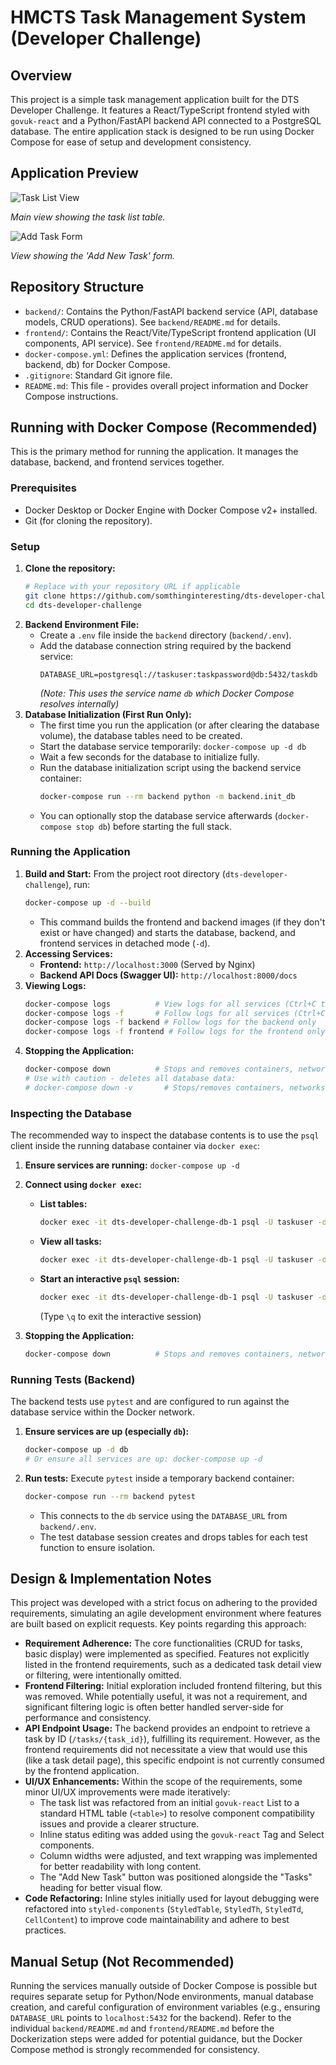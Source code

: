 # HMCTS Task Management System (Developer Challenge)

## Overview

This project is a simple task management application built for the DTS Developer Challenge. It features a React/TypeScript frontend styled with `govuk-react` and a Python/FastAPI backend API connected to a PostgreSQL database. The entire application stack is designed to be run using Docker Compose for ease of setup and development consistency.

## Application Preview

![Task List View](docs/images/REPLACE_WITH_task-list-view.png "Task List Example")

_Main view showing the task list table._

![Add Task Form](docs/images/REPLACE_WITH_add-task-form.png "Add Task Form Example")

_View showing the 'Add New Task' form._

## Repository Structure

- `backend/`: Contains the Python/FastAPI backend service (API, database models, CRUD operations). See `backend/README.md` for details.
- `frontend/`: Contains the React/Vite/TypeScript frontend application (UI components, API service). See `frontend/README.md` for details.
- `docker-compose.yml`: Defines the application services (frontend, backend, db) for Docker Compose.
- `.gitignore`: Standard Git ignore file.
- `README.md`: This file - provides overall project information and Docker Compose instructions.

## Running with Docker Compose (Recommended)

This is the primary method for running the application. It manages the database, backend, and frontend services together.

### Prerequisites

- Docker Desktop or Docker Engine with Docker Compose v2+ installed.
- Git (for cloning the repository).

### Setup

1.  **Clone the repository:**
    ```bash
    # Replace with your repository URL if applicable
    git clone https://github.com/somthinginteresting/dts-developer-challenge.git
    cd dts-developer-challenge
    ```
2.  **Backend Environment File:**
    - Create a `.env` file inside the `backend` directory (`backend/.env`).
    - Add the database connection string required by the backend service:
      ```dotenv
      DATABASE_URL=postgresql://taskuser:taskpassword@db:5432/taskdb
      ```
      _(Note: This uses the service name `db` which Docker Compose resolves internally)_
3.  **Database Initialization (First Run Only):**
    - The first time you run the application (or after clearing the database volume), the database tables need to be created.
    - Start the database service temporarily: `docker-compose up -d db`
    - Wait a few seconds for the database to initialize fully.
    - Run the database initialization script using the backend service container:
      ```bash
      docker-compose run --rm backend python -m backend.init_db
      ```
    - You can optionally stop the database service afterwards (`docker-compose stop db`) before starting the full stack.

### Running the Application

1.  **Build and Start:** From the project root directory (`dts-developer-challenge`), run:
    ```bash
    docker-compose up -d --build
    ```
    - This command builds the frontend and backend images (if they don't exist or have changed) and starts the database, backend, and frontend services in detached mode (`-d`).
2.  **Accessing Services:**
    - **Frontend:** `http://localhost:3000` (Served by Nginx)
    - **Backend API Docs (Swagger UI):** `http://localhost:8000/docs`
3.  **Viewing Logs:**
    ```bash
    docker-compose logs          # View logs for all services (Ctrl+C to stop)
    docker-compose logs -f       # Follow logs for all services (Ctrl+C to stop)
    docker-compose logs -f backend # Follow logs for the backend only
    docker-compose logs -f frontend # Follow logs for the frontend only
    ```
4.  **Stopping the Application:**
    ```bash
    docker-compose down          # Stops and removes containers, networks
    # Use with caution - deletes all database data:
    # docker-compose down -v       # Stops/removes containers, networks, AND volumes
    ```

### Inspecting the Database

The recommended way to inspect the database contents is to use the `psql` client inside the running database container via `docker exec`:

1.  **Ensure services are running:** `docker-compose up -d`
2.  **Connect using `docker exec`:**

    - **List tables:**
      ```bash
      docker exec -it dts-developer-challenge-db-1 psql -U taskuser -d taskdb -c "\dt"
      ```
    - **View all tasks:**
      ```bash
      docker exec -it dts-developer-challenge-db-1 psql -U taskuser -d taskdb -c "SELECT * FROM tasks;"
      ```
    - **Start an interactive `psql` session:**
      ```bash
      docker exec -it dts-developer-challenge-db-1 psql -U taskuser -d taskdb
      ```
      (Type `\q` to exit the interactive session)

3.  **Stopping the Application:**
    ```bash
    docker-compose down          # Stops and removes containers, networks
    ```

### Running Tests (Backend)

The backend tests use `pytest` and are configured to run against the database service within the Docker network.

1.  **Ensure services are up (especially `db`):**
    ```bash
    docker-compose up -d db
    # Or ensure all services are up: docker-compose up -d
    ```
2.  **Run tests:** Execute `pytest` inside a temporary backend container:
    ```bash
    docker-compose run --rm backend pytest
    ```
    - This connects to the `db` service using the `DATABASE_URL` from `backend/.env`.
    - The test database session creates and drops tables for each test function to ensure isolation.

## Design & Implementation Notes

This project was developed with a strict focus on adhering to the provided requirements, simulating an agile development environment where features are built based on explicit requests. Key points regarding this approach:

- **Requirement Adherence:** The core functionalities (CRUD for tasks, basic display) were implemented as specified. Features not explicitly listed in the frontend requirements, such as a dedicated task detail view or filtering, were intentionally omitted.
- **Frontend Filtering:** Initial exploration included frontend filtering, but this was removed. While potentially useful, it was not a requirement, and significant filtering logic is often better handled server-side for performance and consistency.
- **API Endpoint Usage:** The backend provides an endpoint to retrieve a task by ID (`/tasks/{task_id}`), fulfilling its requirement. However, as the frontend requirements did not necessitate a view that would use this (like a task detail page), this specific endpoint is not currently consumed by the frontend application.
- **UI/UX Enhancements:** Within the scope of the requirements, some minor UI/UX improvements were made iteratively:
  - The task list was refactored from an initial `govuk-react` List to a standard HTML table (`<table>`) to resolve component compatibility issues and provide a clearer structure.
  - Inline status editing was added using the `govuk-react` Tag and Select components.
  - Column widths were adjusted, and text wrapping was implemented for better readability with long content.
  - The "Add New Task" button was positioned alongside the "Tasks" heading for better visual flow.
- **Code Refactoring:** Inline styles initially used for layout debugging were refactored into `styled-components` (`StyledTable`, `StyledTh`, `StyledTd`, `CellContent`) to improve code maintainability and adhere to best practices.

## Manual Setup (Not Recommended)

Running the services manually outside of Docker Compose is possible but requires separate setup for Python/Node environments, manual database creation, and careful configuration of environment variables (e.g., ensuring `DATABASE_URL` points to `localhost:5432` for the backend). Refer to the individual `backend/README.md` and `frontend/README.md` before the Dockerization steps were added for potential guidance, but the Docker Compose method is strongly recommended for consistency.

